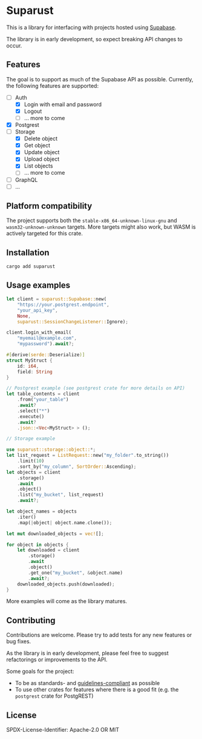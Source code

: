 # Suparust

This is a library for interfacing with projects hosted using [Supabase](https://supabase.io/).

The library is in early development, so expect breaking API changes to occur.

## Features

The goal is to support as much of the Supabase API as possible. Currently, the following features are supported:

- [ ] Auth
    - [x] Login with email and password
    - [x] Logout
    - [ ] ... more to come
- [x] Postgrest
- [ ] Storage
    - [x] Delete object
    - [x] Get object
    - [x] Update object
    - [x] Upload object
    - [x] List objects
    - [ ] ... more to come
- [ ] GraphQL
- [ ] ...

## Platform compatibility

The project supports both the `stable-x86_64-unknown-linux-gnu` and `wasm32-unknown-unknown` targets.
More targets might also work, but WASM is actively targeted for this crate.

## Installation

`cargo add suparust`

## Usage examples

```rust
let client = suparust::Supabase::new(
    "https://your.postgrest.endpoint",
    "your_api_key",
    None,
    suparust::SessionChangeListener::Ignore);

client.login_with_email(
    "myemail@example.com",
    "mypassword").await?;

#[derive(serde::Deserialize)]
struct MyStruct {
    id: i64,
    field: String
}

// Postgrest example (see postgrest crate for more details on API)
let table_contents = client
    .from("your_table")
    .await?
    .select("*")
    .execute()
    .await?
    .json::<Vec<MyStruct> > ();

// Storage example

use suparust::storage::object::*;
let list_request = ListRequest::new("my_folder".to_string())
    .limit(10)
    .sort_by("my_column", SortOrder::Ascending);
let objects = client
    .storage()
    .await
    .object()
    .list("my_bucket", list_request)
    .await?;

let object_names = objects
    .iter()
    .map(|object| object.name.clone());

let mut downloaded_objects = vec![];

for object in objects {
    let downloaded = client
        .storage()
        .await
        .object()
        .get_one("my_bucket", &object.name)
        .await?;
    downloaded_objects.push(downloaded);
}
```

More examples will come as the library matures.

## Contributing

Contributions are welcome. Please try to add tests for any new features or bug fixes.

As the library is in early development, please feel free to suggest refactorings or improvements to the API.

Some goals for the project:

- To be as standards- and [guidelines-compliant](https://rust-lang.github.io/api-guidelines/checklist.html) as possible
- To use other crates for features where there is a good fit (e.g. the `postgrest` crate for PostgREST)

## License

SPDX-License-Identifier: Apache-2.0 OR MIT
